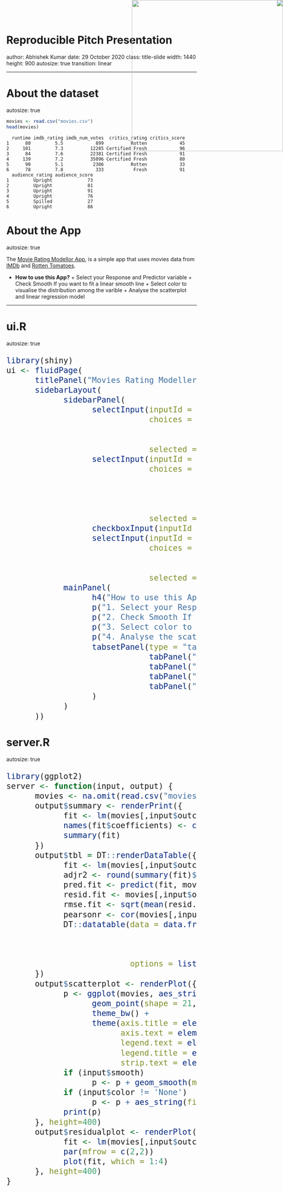 
Reproducible Pitch Presentation
========================================================
author: Abhishek Kumar
date: 29 October 2020
class: title-slide
width: 1440
height: 900
autosize: true
transition: linear

*** 

<img src="reproducible-pitch-presentation-figure/logo.png" height=400px width =400px style="position:absolute;top:0px;right:0px;background-color:transparent;border:0px; box-shadow:none;"/>


About the dataset
========================================================
autosize: true


```r
movies <- read.csv("movies.csv")
head(movies)
```

```
  runtime imdb_rating imdb_num_votes  critics_rating critics_score
1      80         5.5            899          Rotten            45
2     101         7.3          12285 Certified Fresh            96
3      84         7.6          22381 Certified Fresh            91
4     139         7.2          35096 Certified Fresh            80
5      90         5.1           2386          Rotten            33
6      78         7.8            333           Fresh            91
  audience_rating audience_score
1         Upright             73
2         Upright             81
3         Upright             91
4         Upright             76
5         Spilled             27
6         Upright             86
```


About the App
========================================================
autosize: true

The [Movie Rating Modellor App](http://kumar-a.shinyapps.io/movie-rating-modellor), 
is a simple app that uses movies data from [IMDb](https://www.imdb.com/) and 
[Rotten Tomatoes](https://www.rottentomatoes.com/).

- **How to use this App?**
      + Select your Response and Predictor variable
      + Check Smooth If you want to fit a linear smooth line
      + Select color to visualise the distribution among the varible
      + Analyse the scatterplot and linear regression model


***

<img src="reproducible-pitch-presentation-figure/app.png" style="position:absolute;top:0px;right:0px;background-color:transparent;
border:0px;box-shadow:none;"/>

ui.R
========================================================
autosize: true

<font size = "5.5">

```r
library(shiny)
ui <- fluidPage(
      titlePanel("Movies Rating Modeller"),
      sidebarLayout(
            sidebarPanel(
                  selectInput(inputId = "outcome", label = h3("Response"), 
                              choices = list("IMDB Rating" = "imdb_rating",
                                             "Critics Score" = "critics_score",
                                             "Audience Score" = "audience_score"), 
                              selected = 1),
                  selectInput(inputId = "indepvar", label = h3("Predictor"), 
                              choices = list("Runtime" = "runtime", 
                                             "IMDB Rating" = "imdb_rating",
                                             "IMDB Votes" = "imdb_num_votes",
                                             "Critics Score" = "critics_score",
                                             "Audience Score" = "audience_score"), 
                              selected = 1),
                  checkboxInput(inputId = "smooth", label = "Smooth"),
                  selectInput(inputId = "color", label = h3("Color"), 
                              choices = list("None" = "None", 
                                             "Critics Rating" = "critics_rating",
                                             "Audience Rating" = "audience_rating"), 
                              selected = 1)),
            mainPanel(
                  h4("How to use this App?"),
                  p("1. Select your Response and Predictor variable"),
                  p("2. Check Smooth If you want to fit a linear smooth line"),
                  p("3. Select color to visualise the distribution among the varible"),
                  p("4. Analyse the scatterplot and linear regression model"), br(),
                  tabsetPanel(type = "tabs",
                              tabPanel("Scatterplot", plotOutput("scatterplot")),
                              tabPanel("Model Summary", verbatimTextOutput("summary")),
                              tabPanel("Model Accuracy", DT::dataTableOutput('tbl')),
                              tabPanel("Model Diagnostics", plotOutput("residualplot"))
                  )
            )
      ))
```
</font>


server.R
========================================================
autosize: true


<font size = "5.5">

```r
library(ggplot2)
server <- function(input, output) {
      movies <- na.omit(read.csv("movies.csv"))
      output$summary <- renderPrint({
            fit <- lm(movies[,input$outcome] ~ movies[,input$indepvar])
            names(fit$coefficients) <- c("Intercept", input$indepvar)
            summary(fit)
      })
      output$tbl = DT::renderDataTable({
            fit <- lm(movies[,input$outcome] ~ movies[,input$indepvar])
            adjr2 <- round(summary(fit)$adj.r.squared, 3)
            pred.fit <- predict(fit, movies)
            resid.fit <- movies[,input$outcome] - pred.fit
            rmse.fit <- sqrt(mean(resid.fit^2))
            pearsonr <- cor(movies[,input$outcome], movies[,input$indepvar])
            DT::datatable(data = data.frame("Adj_R_Sq" = adjr2,
                                            "RMSE" = round(rmse.fit, 3),
                                            "AIC" = round(AIC(fit), 3),
                                            "Pearson_R" = round(pearsonr, 3)), 
                          options = list(lengthChange = FALSE))
      })
      output$scatterplot <- renderPlot({
            p <- ggplot(movies, aes_string(x = input$indepvar, y = input$outcome)) + 
                  geom_point(shape = 21, size = 5, alpha = 0.5) +
                  theme_bw() +
                  theme(axis.title = element_text(size = 16, face = "bold"), 
                        axis.text = element_text(size = 14), legend.position = "bottom",
                        legend.text = element_text(size = 16), 
                        legend.title = element_text(size = 18, face = "italic"),
                        strip.text = element_text(size = 16))
            if (input$smooth)
                  p <- p + geom_smooth(method = "lm", size = 1.2, alpha = 0.2)
            if (input$color != 'None')
                  p <- p + aes_string(fill = input$color)
            print(p)
      }, height=400)
      output$residualplot <- renderPlot({
            fit <- lm(movies[,input$outcome] ~ movies[,input$indepvar])
            par(mfrow = c(2,2))
            plot(fit, which = 1:4)
      }, height=400)
}
```
</font>

